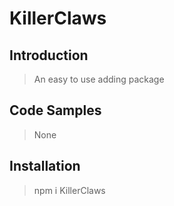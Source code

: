 # KillerClaws

## Introduction

> An easy to use adding package

## Code Samples

> None

## Installation

> npm i KillerClaws